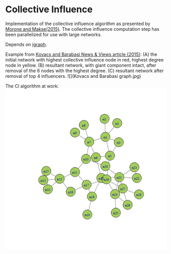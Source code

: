 # Collective Influence

Implementation of the collective influence algorithm as presented by [Morone and Makse(2015)](http://www.ncbi.nlm.nih.gov/pubmed/26131931). The collective influence computation step has been parallelized for use with large networks.

Depends on [igraph](http://igraph.org/).

Example from [Kovacs and Barabasi News & Views article (2015)](http://www.ncbi.nlm.nih.gov/pubmed/26245576):
(A) the initial network with highest collective influence node in red, highest degree node in yellow. (B) resultant network, with giant component intact, after removal of the 6 nodes with the highest degree. (C) resultant network after removal of top 4 influencers.
![](Kovacs and Barabasi graph.jpg)

The CI algorithm at work:
![](collective_influence_animation.gif)
